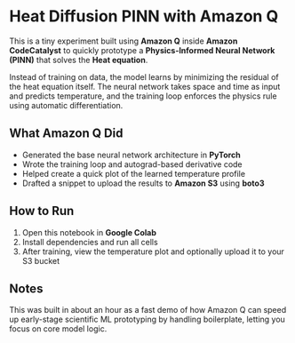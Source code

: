 # Heat Diffusion PINN with Amazon Q

This is a tiny experiment built using **Amazon Q** inside **Amazon CodeCatalyst** to quickly prototype a **Physics-Informed Neural Network (PINN)** that solves the **Heat equation**.

Instead of training on data, the model learns by minimizing the residual of the heat equation itself. The neural network takes space and time as input and predicts temperature, and the training loop enforces the physics rule using automatic differentiation.

## What Amazon Q Did
- Generated the base neural network architecture in **PyTorch**  
- Wrote the training loop and autograd-based derivative code  
- Helped create a quick plot of the learned temperature profile  
- Drafted a snippet to upload the results to **Amazon S3** using **boto3**

## How to Run
1. Open this notebook in **Google Colab**  
2. Install dependencies and run all cells  
3. After training, view the temperature plot and optionally upload it to your S3 bucket

## Notes
This was built in about an hour as a fast demo of how Amazon Q can speed up early-stage scientific ML prototyping by handling boilerplate, letting you focus on core model logic.
